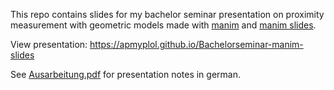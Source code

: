 This repo contains slides for my bachelor seminar presentation on proximity measurement with geometric models made with [manim](https://github.com/ManimCommunity/manim) and [manim slides](https://github.com/jeertmans/manim-slides/).

View presentation: https://apmyplol.github.io/Bachelorseminar-manim-slides

See [Ausarbeitung.pdf](Ausarbeitung.pdf) for presentation notes in german.
